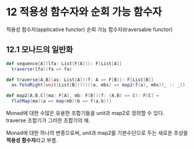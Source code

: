 # 12 적용성 함수자와 순회 가능 함수자

적용성 함수자(applicative functor)
순회 가능 함수자(traversable functor)

## 12.1 모나드의 일반화

```scala
def sequence[A](lfa: List[F[A]]): F[List[A]]
  traverse(lfa)(fa => fa)

def traverse[A,B](as: List[A])(f: A => F[B]): F[List[B]]
  as.foldRight(unit(List[B]()))((a, mbs) => map2(f(a), mbs)(_ :: _))

def map2[A,B,C](ma: F[A], mb: F[B])(f: (A,B) => C): F[C] =
  flatMap(ma)(a => map(mb)(b => f(a,b)))
```

Monad에 대한 수많은 유용한 조합기들을 unit과 map2로 정의할 수 있다.    
traverse 조합기가 그러한 조합기의 예.  

Monad에 대한 하나의 변종으로써, unit과 map2를 기본수단으로 두는 새로운 추상을 **적용성 함수자**라고 부름.  

